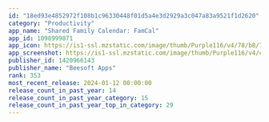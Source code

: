 ```yaml
---
id: "18ed93e4852972f108b1c96330448f01d5a4e3d2929a3c047a83a9521f1d2620"
category: "Productivity"
app_name: "Shared Family Calendar: FamCal"
app_id: 1098999871
app_icon: https://is1-ssl.mzstatic.com/image/thumb/Purple116/v4/78/b8/7e/78b87e79-6ad6-34cf-dff5-4381e299470b/AppIcon-1x_U007emarketing-0-4-0-0-85-220-0.png/1024x1024bb.png
app_screenshot: https://is1-ssl.mzstatic.com/image/thumb/Purple116/v4/c9/e1/ea/c9e1eacc-11ac-f7d4-ecc8-06f42da30eba/0850e2bb-3718-4cfd-abf8-90c711b16146_1.png/1242x2688bb.png
publisher_id: 1420966143
publisher_name: "Beesoft Apps"
rank: 353
most_recent_release: 2024-01-12 00:00:00
release_count_in_past_year: 14
release_count_in_past_year_category: 15
release_count_in_past_year_top_in_category: 29
---
```

